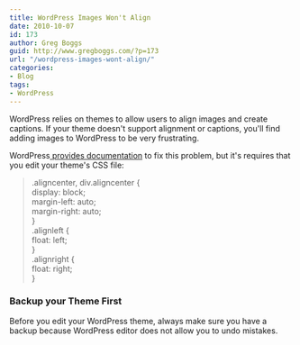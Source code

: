 ```yaml
---
title: WordPress Images Won't Align
date: 2010-10-07
id: 173
author: Greg Boggs
guid: http://www.gregboggs.com/?p=173
url: "/wordpress-images-wont-align/"
categories:
- Blog
tags:
- WordPress
---
```


WordPress relies on themes to allow users to align images and create captions. If your theme doesn't support alignment or captions, you'll find adding images to WordPress to be very frustrating.

WordPress[ provides documentation][1] to fix this problem, but it's requires that you edit your theme's CSS file:

> .aligncenter, div.aligncenter {  
> display: block;  
> margin-left: auto;  
> margin-right: auto;  
> }  
> .alignleft {  
> float: left;  
> }  
> .alignright {  
> float: right;  
> } 

### Backup your Theme First

Before you edit your WordPress theme, always make sure you have a backup because WordPress editor does not allow you to undo mistakes.

 [1]: http://codex.wordpress.org/CSS
